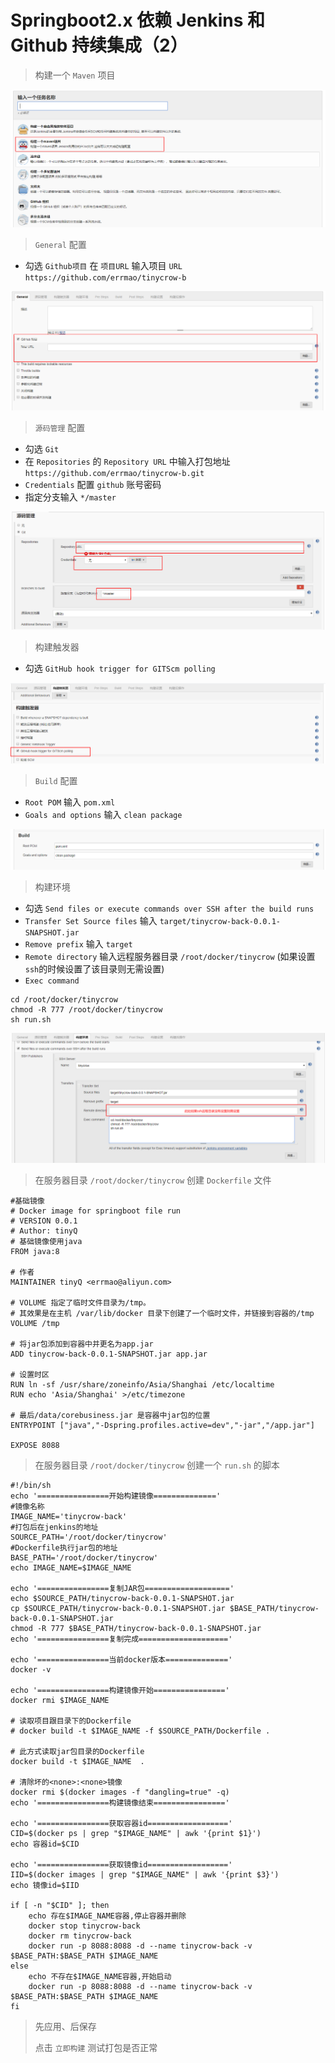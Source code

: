 # Springboot2.x 依赖 Jenkins 和 Github 持续集成（2）

> 构建一个 `Maven` 项目

![image-20200518092402357](../../_media/_img/image-20200518092402357.png)

> `General` 配置

- 勾选 `Github项目` 在 `项目URL` 输入项目 `URL`  `https://github.com/errmao/tinycrow-b`



![image-20200518092434340](../../_media/_img/image-20200518092434340.png)

> `源码管理` 配置

- 勾选 `Git`
- 在 `Repositories` 的 `Repository URL` 中输入打包地址 `https://github.com/errmao/tinycrow-b.git`
- `Credentials` 配置 `github` 账号密码
- 指定分支输入 `*/master`



![image-20200518092458982](../../_media/_img/image-20200518092458982.png)

> 构建触发器

- 勾选 `GitHub hook trigger for GITScm polling`



![image-20200518092528883](../../_media/_img/image-20200518092528883.png)

> `Build` 配置

- `Root POM` 输入 `pom.xml`
- `Goals and options` 输入 `clean package`



![image-20200518092552417](../../_media/_img/image-20200518092552417.png)

> 构建环境

- 勾选 `Send files or execute commands over SSH after the build runs`
- `Transfer Set Source files` 输入 `target/tinycrow-back-0.0.1-SNAPSHOT.jar`
- `Remove prefix` 输入 `target`
- `Remote directory` 输入远程服务器目录 `/root/docker/tinycrow` (如果设置`ssh`的时候设置了该目录则无需设置)
- `Exec command` 
```shell
cd /root/docker/tinycrow
chmod -R 777 /root/docker/tinycrow
sh run.sh
```



![image-20200518092738259](../../_media/_img/image-20200518092738259.png)

> 在服务器目录 `/root/docker/tinycrow` 创建 `Dockerfile` 文件

```
#基础镜像
# Docker image for springboot file run
# VERSION 0.0.1
# Author: tinyQ
# 基础镜像使用java
FROM java:8

# 作者
MAINTAINER tinyQ <errmao@aliyun.com>

# VOLUME 指定了临时文件目录为/tmp。
# 其效果是在主机 /var/lib/docker 目录下创建了一个临时文件，并链接到容器的/tmp
VOLUME /tmp

# 将jar包添加到容器中并更名为app.jar
ADD tinycrow-back-0.0.1-SNAPSHOT.jar app.jar

# 设置时区
RUN ln -sf /usr/share/zoneinfo/Asia/Shanghai /etc/localtime
RUN echo 'Asia/Shanghai' >/etc/timezone

# 最后/data/corebusiness.jar 是容器中jar包的位置
ENTRYPOINT ["java","-Dspring.profiles.active=dev","-jar","/app.jar"]

EXPOSE 8088
```

> 在服务器目录 `/root/docker/tinycrow` 创建一个 `run.sh` 的脚本

```shell
#!/bin/sh
echo '================开始构建镜像=============='
#镜像名称
IMAGE_NAME='tinycrow-back'
#打包后在jenkins的地址
SOURCE_PATH='/root/docker/tinycrow'
#Dockerfile执行jar包的地址
BASE_PATH='/root/docker/tinycrow'
echo IMAGE_NAME=$IMAGE_NAME

echo '================复制JAR包==================='
echo $SOURCE_PATH/tinycrow-back-0.0.1-SNAPSHOT.jar
cp $SOURCE_PATH/tinycrow-back-0.0.1-SNAPSHOT.jar $BASE_PATH/tinycrow-back-0.0.1-SNAPSHOT.jar
chmod -R 777 $BASE_PATH/tinycrow-back-0.0.1-SNAPSHOT.jar
echo '================复制完成===================='

echo '================当前docker版本=============='
docker -v

echo '================构建镜像开始================'
docker rmi $IMAGE_NAME

# 读取项目跟目录下的Dockerfile
# docker build -t $IMAGE_NAME -f $SOURCE_PATH/Dockerfile .

# 此方式读取jar包目录的Dockerfile
docker build -t $IMAGE_NAME  .

# 清除坏的<none>:<none>镜像
docker rmi $(docker images -f "dangling=true" -q)
echo '================构建镜像结束================'

echo '================获取容器id=================='
CID=$(docker ps | grep "$IMAGE_NAME" | awk '{print $1}')
echo 容器id=$CID

echo '================获取镜像id=================='
IID=$(docker images | grep "$IMAGE_NAME" | awk '{print $3}')
echo 镜像id=$IID

if [ -n "$CID" ]; then
    echo 存在$IMAGE_NAME容器,停止容器并删除
    docker stop tinycrow-back
    docker rm tinycrow-back
    docker run -p 8088:8088 -d --name tinycrow-back -v $BASE_PATH:$BASE_PATH $IMAGE_NAME
else
    echo 不存在$IMAGE_NAME容器,开始启动
    docker run -p 8088:8088 -d --name tinycrow-back -v $BASE_PATH:$BASE_PATH $IMAGE_NAME
fi
```

> 先应用、后保存
>
> 点击 `立即构建` 测试打包是否正常